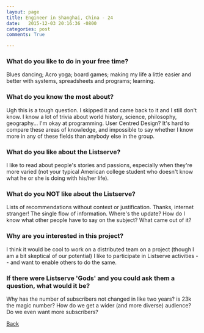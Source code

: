 ```yaml
---
layout: page
title: Engineer in Shanghai, China - 24
date:   2015-12-03 20:16:36 -0800
categories: post
comments: True

---
```


### What do you like to do in your free time?
<p>Blues dancing; Acro yoga; board games; making my life a little easier and better with systems, spreadsheets and programs; learning.</p>

### What do you know the most about?
<p>Ugh this is a tough question. I skipped it and came back to it and I still don't know. I know a lot of trivia about world history, science, philosophy, geography... I'm okay at programming. User Centred Design? It's hard to compare these areas of knowledge, and impossible to say whether I know more in any of these fields than anybody else in the group.</p>

### What do you like about the Listserve?
<p>I like to read about people's stories and passions, especially when they're more varied (not your typical American college student who doesn't know what he or she is doing with his/her life).</p>

### What do you NOT like about the Listserve?
<p>Lists of recommendations without context or justification. Thanks, internet stranger!
The single flow of information. Where's the update? How do I know what other people have to say on the subject? What came out of it?</p>

### Why are you interested in this project?
<p>I think it would be cool to work on a distributed team on a project (though I am a bit skeptical of our potential)
I like to participate in Listserve activities -- and want to enable others to do the same.</p>

### If there were Listserve 'Gods' and you could ask them a question, what would it be?
<p>Why has the number of subscribers not changed in like two years? is 23k the magic number? How do we get a wider (and more diverse) audience? Do we even want more subscribers? </p>

[Back][1]

[1]: /responders/all